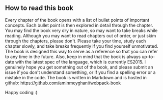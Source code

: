 ## How to read this book

Every chapter of the book opens with a list of bullet points of important concepts. Each bullet point is then explored in detail through the chapter. You may find the book very dry in nature, so may want to take breaks while reading. Although you may want to read chapters out of order, or just skim through the chapters, please don't. Please take your time, study each chapter slowly, and take breaks frequently if you find yourself unmotivated. The book is designed this way to serve as a reference so that you can refer to any time in the future. Also, keep in mind that the book is always up-to-date with the latest spec of the language, which is currently ES2015. I genuinely hope you get something out of the book, and please submit an issue if you don't understand something, or if you find a spelling error or a mistake in the code. The book is written in Markdown and is hosted in github: https://github.com/aminmeyghani/webpack-book

Happy coding :)

